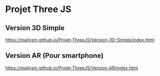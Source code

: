 # Projet Three JS

## Version 3D Simple
https://mailysm.github.io/Projet-ThreeJS/Version-3D-Simple/index.html

## Version AR (Pour smartphone)
https://mailysm.github.io/Projet-ThreeJS/Version-AR/index.html
